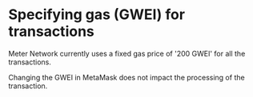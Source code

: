 # Specifying gas (GWEI) for transactions

Meter Network currently uses a fixed gas price of '200 GWEI' for all the transactions.

Changing the GWEI in MetaMask does not impact the processing of the transaction.
